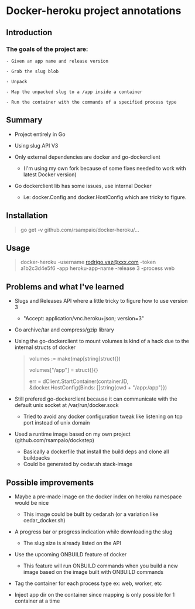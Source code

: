 Docker-heroku project annotations
=================================

Introduction
------------

### The goals of the project are: 
	- Given an app name and release version

	- Grab the slug blob

	- Unpack

	- Map the unpacked slug to a /app inside a container
	
	- Run the container with the commands of a specified process type

Summary
-------

- Project entirely in Go

- Using slug API V3

- Only external dependencies are docker and go-dockerclient 
	- (I'm using my own fork because of some fixes needed to work with latest Docker version)

- Go dockerclient lib has some issues, use internal Docker 
	- i.e: docker.Config and docker.HostConfig which are tricky to figure.

Installation
------------

> go get -v github.com/rsampaio/docker-heroku/...

Usage
-----

> docker-heroku -username rodrigo.vaz@xxx.com -token a1b2c3d4e5f6 -app heroku-app-name -release 3 -process web


Problems and what I've learned
------------------------------

- Slugs and Releases API where a little tricky to figure how to use version 3 
	- "Accept: application/vnc.heroku+json; version=3"

- Go archive/tar and compress/gzip library

- Using the go-dockerclient to mount volumes is kind of a hack due to the internal structs of docker
	> volumes := make(map[string]struct{})
	> 
	> volumes["/app"] = struct{}{}
	> 
	> err = dClient.StartContainer(container.ID, &docker.HostConfig{Binds: []string{cwd + "/app:/app"}})

- Still prefered go-dockerclient because it can communicate with the default unix socket at /var/run/docker.sock
	- Tried to avoid any docker configuration tweak like listening on tcp port instead of unix domain

- Used a runtime image based on my own project (github.com/rsampaio/dockstep)
	- Basically a dockerfile that install the build deps and clone all buildpacks
	- Could be generated by cedar.sh stack-image 

Possible improvements
---------------------

- Maybe a pre-made image on the docker index on heroku namespace would be nice
	- This image could be built by cedar.sh (or a variation like cedar_docker.sh)

- A progress bar or progress indication while downloading the slug 
	- The slug size is already listed on the API 

- Use the upcoming ONBUILD feature of docker
	- This feature will run ONBUILD commands when you build a new image based on the image built with ONBUILD commands

- Tag the container for each process type ex: web, worker, etc

- Inject app dir on the container since mapping is only possible for 1 container at a time